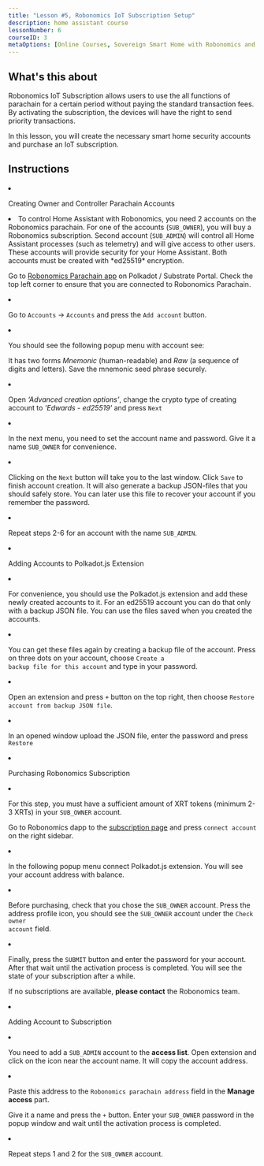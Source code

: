 ```yaml
---
title: "Lesson #5, Robonomics IoT Subscription Setup"
description: home assistant course
lessonNumber: 6
courseID: 3
metaOptions: [Online Courses, Sovereign Smart Home with Robonomics and Home Assistant]
---
```



<section class="container__reg">

## What's this about

Robonomics IoT Subscription allows users to use the all functions of parachain for a certain period without paying the standard transaction fees. By activating the subscription, the devices will have the right to send priority transactions.

In this lesson, you will create the necessary smart home security accounts and purchase an IoT subscription.

</section>

<section class="container__reg">

## Instructions

<List type="numbers">

<li>

Creating Owner and Controller Parachain Accounts

<List>

<li>
To control Home Assistant with Robonomics, you need 2 accounts on the Robonomics parachain. For one of the accounts (<code>SUB_OWNER</code>), you will buy a Robonomics subscription. Second account (<code>SUB_ADMIN</code>) will control all Home Assistant processes (such as telemetry) and will give access to other users. These accounts will provide security for your Home Assistant. Both accounts must be created with *ed25519* encryption.

Go to [Robonomics Parachain app](https://polkadot.js.org/apps/?rpc=wss%3A%2F%2Fkusama.rpc.robonomics.network%2F#/) on Polkadot / Substrate Portal. Check the top left corner to ensure that you are connected to Robonomics Parachain.

</li>

<li>

Go to <code>Accounts</code> -> <code>Accounts</code> and press the <code>Add account</code> button.


<LessonImages src="smart-house-course/lesson-5-1.jpeg" alt="tutorial"/>
</li>

<li>

You should see the following popup menu with account see:

<LessonImages src="smart-house-course/lesson-5-2.jpg" alt="tutorial" imageClasses="mb"/>


It has two forms *Mnemonic* (human-readable) and *Raw* (a sequence of digits and letters). Save the mnemonic seed phrase securely.

</li>

<li>

Open *‘Advanced creation options’*, change the crypto type of creating account to *'Edwards - ed25519'* and press <code>Next</code>

<LessonImages src="smart-house-course/lesson-5-3.jpg" alt="tutorial"/>
</li>

<li>

In the next menu, you need to set the account name and password. Give it a name <code>SUB_OWNER</code> for convenience.

<LessonImages src="smart-house-course/lesson-5-4.jpeg" alt="tutorial"/>
</li>

<li>

Clicking on the <code>Next</code> button will take you to the last window. Click <code>Save</code> to finish account creation. It will also generate a backup JSON-files that you should safely store. You can later use this file to recover your account if you remember the password.

</li>

<li>

Repeat steps 2-6 for an account with the name <code>SUB_ADMIN</code>.

</li>
</List>
</li>

<li>

Adding Accounts to Polkadot.js Extension

<List type="numbers">

<li>

For convenience, you should use the Polkadot.js extension and add these newly created accounts to it. For an ed25519 account you can do that only with a backup JSON file. You can use the files saved when you created the accounts.

</li>

<li>

You can get these files again by creating a backup file of the account. Press on three dots on your account, choose <code>Create a backup file for this account</code> and type in your password.

<LessonImages src="smart-house-course/lesson-5-5.jpeg" alt="tutorial"/>
</li>

<li>

Open an extension and press <code>+</code> button on the top right, then choose <code>Restore account from backup JSON file</code>.


<LessonImages src="smart-house-course/lesson-5-6.jpeg" alt="tutorial"/>
</li>

<li>

In an opened window upload the JSON file, enter the password and press <code>Restore</code>

<LessonImages src="smart-house-course/lesson-5-7.jpeg" alt="tutorial"/>

</li>
</List>
</li>

<li>

Purchasing Robonomics Subscription

<List >

<li>

For this step, you must have a sufficient amount of XRT tokens (minimum 2-3 XRTs) in your <code>SUB_OWNER</code> account.


Go to Robonomics dapp to the [subscription page](https://dapp.robonomics.network/#/subscription) and press <code>connect account</code> on the right sidebar.

<LessonImages src="smart-house-course/lesson-5-8.jpeg" alt="tutorial"/>
</li>

<li>

In the following popup menu connect Polkadot.js extension. You will see your account address with balance.

<LessonImages src="smart-house-course/lesson-5-9.jpeg" alt="tutorial"/>
</li>

<li>

Before purchasing, check that you chose the <code>SUB_OWNER</code> account. Press the address profile icon, you should see the <code>SUB_OWNER</code> account under the <code>Check owner account</code> field.

<LessonImages src="smart-house-course/lesson-5-10.jpeg" alt="tutorial"/>
</li>

<li>

Finally, press the <code>SUBMIT</code> button and enter the password for your account. After that wait until the activation process is completed. You will see the state of your subscription after a while.

If no subscriptions are available, **please contact** the Robonomics team.

<LessonImages src="smart-house-course/lesson-5-11.jpeg" alt="tutorial"/>
</li>
</List>
</li>

<li>

Adding Account to Subscription

<List type="numbers">

<li>

You need to add a <code>SUB_ADMIN</code> account to the **access list**. Open extension and click on the icon near the account name. It will copy the account address.

<LessonImages src="smart-house-course/lesson-5-12.jpeg" alt="tutorial"/>

</li>

<li>

Paste this address to the <code>Robonomics parachain address</code> field in the **Manage access** part.

<LessonImages src="smart-house-course/lesson-5-13.jpeg" alt="tutorial" imageClasses="mb"/>

Give it a name and press the <code>+</code> button. Enter your <code>SUB_OWNER</code> password in the popup window and wait until the activation process is completed.

</li>

<li>

Repeat steps 1 and 2 for the <code>SUB_OWNER</code> account.
</li>
</List>
</li>
</List>
</section>
